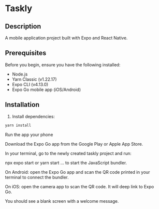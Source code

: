 # Taskly

## Description
A mobile application project built with Expo and React Native.

## Prerequisites
Before you begin, ensure you have the following installed:
- Node.js
- Yarn Classic (v1.22.17)
- Expo CLI (v4.13.0)
- Expo Go mobile app (iOS/Android)

## Installation
1. Install dependencies:
```bash
yarn install
```

Run the app your phone

Download the Expo Go app from the Google Play or Apple App Store.

In your terminal, go to the newly created taskly project and run:

npx expo start 
or
yarn start
... to start the JavaScript bundler.

On Android: open the Expo Go app and scan the QR code printed in your terminal to connect the bundler.

On iOS: open the camera app to scan the QR code. It will deep link to Expo Go.

You should see a blank screen with a welcome message.
